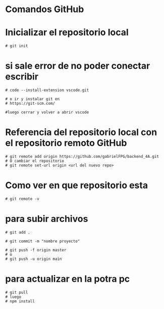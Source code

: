 # Comandos GitHub

# Inicializar el repositorio local 
```
# git init
```

# si sale error de no poder conectar escribir
```
# code --install-extension vscode.git

# o ir y instalar git en
# https://git-scm.com/

#luego cerrar y volver a abrir vscode
```

# Referencia del repositorio local con el repositorio remoto GitHub
```
# git remote add origin https://github.com/gabrielFPG/backend_4A.git
# O cambiar el repositorio
# git remote set-url origin <url del nuevo repo>
``` 

# Como ver en que repositorio esta
```
# git remote -v
```

# para subir archivos
```
# git add .

# git commit -m "nombre proyecto"

# git push -f origin master
# o
# git push -u origin main
```

# para actualizar en la potra pc
```
# git pull
# luego 
# npm install
```
